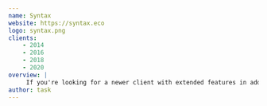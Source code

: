 ```yaml
---
name: Syntax
website: https://syntax.eco
logo: syntax.png
clients:
    - 2014
    - 2016
    - 2018
    - 2020
overview: |
     If you're looking for a newer client with extended features in addition to a well kept website, Syntax might be your best bet.
author: task
---
```

